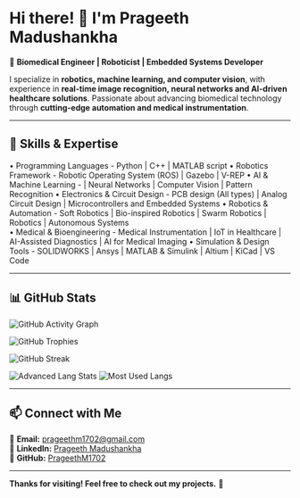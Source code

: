 # Hi there! 👋 I'm Prageeth Madushankha  

🚀 **Biomedical Engineer | Roboticist | Embedded Systems Developer**  

I specialize in **robotics, machine learning, and computer vision**, with experience in **real-time image recognition, neural networks and AI-driven healthcare solutions**. Passionate about advancing biomedical technology through **cutting-edge automation and medical instrumentation**.  

---

## 🔧 **Skills & Expertise**  
• Programming Languages - Python | C++ | MATLAB script 
• Robotics Framework - Robotic Operating System (ROS) | Gazebo | V-REP 
• AI & Machine Learning - | Neural Networks | Computer Vision | Pattern Recognition 
• Electronics & Circuit Design - PCB design (All types) | Analog Circuit Design | Microcontrollers and 
Embedded Systems 
• Robotics & Automation - Soft Robotics | Bio-inspired Robotics | Swarm Robotics | Robotics | Autonomous 
Systems   
• Medical & Bioengineering - Medical Instrumentation | IoT in Healthcare | AI-Assisted Diagnostics | AI for 
Medical Imaging 
• Simulation & Design Tools - SOLIDWORKS | Ansys | MATLAB & Simulink | Altium | KiCad | VS Code 

---

## 📊 **GitHub Stats**  

![GitHub Activity Graph](https://github-readme-activity-graph.vercel.app/graph?username=PrageethM1702&theme=react-dark)

![GitHub Trophies](https://github-profile-trophy.vercel.app/?username=PrageethM1702&theme=onedark)

![GitHub Streak](https://github-readme-streak-stats.herokuapp.com/?user=PrageethM1702&theme=dark)

![Advanced Lang Stats](https://github-profile-summary-cards.vercel.app/api/cards/repos-per-language?username=PrageethM1702&theme=dark)
![Most Used Langs](https://github-profile-summary-cards.vercel.app/api/cards/most-commit-language?username=PrageethM1702&theme=dark)


---

## 📫 **Connect with Me**  
📧 **Email:** prageethm1702@gmail.com  
🔗 **LinkedIn:** [Prageeth Madushankha](https://www.linkedin.com/in/prageeth-m-77322b31b)  
🐙 **GitHub:** [PrageethM1702](https://github.com/PrageethM1702)  

---

**Thanks for visiting! Feel free to check out my projects.** 🚀
